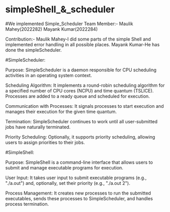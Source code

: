 # simpleShell_&_scheduler
#We implemented Simple_Scheduler
Team Member:- Maulik Mahey(2022282) Mayank Kumar(2022284)

Contribution:- Maulik Mahey-I did some  parts of the simple Shell and implemented error handling in all possible places. Mayank Kumar-He has  done the simpleScheduler.

#SimpleScheduler:

Purpose: SimpleScheduler is a daemon responsible for CPU scheduling activities in an operating system context.

Scheduling Algorithm: It implements a round-robin scheduling algorithm for a specified number of CPU cores (NCPU) and time quantum (TSLICE). Processes are added to a ready queue and scheduled for execution.

Communication with Processes: It signals processes to start execution and manages their execution for the given time quantum.

Termination: SimpleScheduler continues to work until all user-submitted jobs have naturally terminated.

Priority Scheduling: Optionally, it supports priority scheduling, allowing users to assign priorities to their jobs.

#SimpleShell:

Purpose: SimpleShell is a command-line interface that allows users to submit and manage executable programs for execution.

User Input: It takes user input to submit executable programs (e.g., "./a.out") and, optionally, set their priority (e.g., "./a.out 2").

Process Management: It creates new processes to run the submitted executables, sends these processes to SimpleScheduler, and handles process termination.
